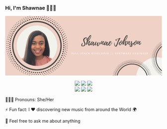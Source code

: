 ### Hi, I'm Shawnae 👩🏽‍💻

 <img src="https://github.com/soxinmypocket/soxinmypocket/blob/main/GithubBanner.png" alt="banner that says Shawnae Johnson" > 
  <p align="center">
  <code><a href="https://www.ruby-lang.org/en/"><img width="10%" src="https://www.vectorlogo.zone/logos/ruby-lang/ruby-lang-ar21.svg"></a></code>
  <code><a href="https://www.javascript.com/"><img width="10%" src="https://www.vectorlogo.zone/logos/javascript/javascript-ar21.svg"></a></code>
  <code><a href="https://reactjs.org/"><img width="10%" src="https://www.vectorlogo.zone/logos/reactjs/reactjs-ar21.svg"></a></code>
  <br />
  <code><a href="https://www.postgresql.org/"><img width="10%" src="https://www.vectorlogo.zone/logos/postgresql/postgresql-ar21.svg"></a></code>
  <code><a href="https://github.com/"><img width="10%" src="https://www.vectorlogo.zone/logos/github/github-ar21.svg"></a></code>
  <code><a href="https://visualstudio.microsoft.com/"><img width="10%" src="https://www.vectorlogo.zone/logos/visualstudio_code/visualstudio_code-ar21.svg"></a></code>
</p>

🙎🏽‍♀️ Pronouns: She/Her<br/>
<!-- 💻 I’m currently finishing up my last project SimiChat🤖  <br/> -->
⚡ Fun fact: I ❤️ discovering new music from around the World 🌍 <br/>

💬  Feel free to ask me about anything <br/>


<!--
Here are some ideas to get you started:

- 🔭 I’m currently working on ...
- 🌱 I’m currently learning ...
- 👯 I’m looking to collaborate on ...
- 🤔 I’m looking for help with ...
- 💬 Ask me about ...
- 📫 How to reach me: ...
- 😄 Pronouns: ...
- ⚡ Fun fact: ...
-->
